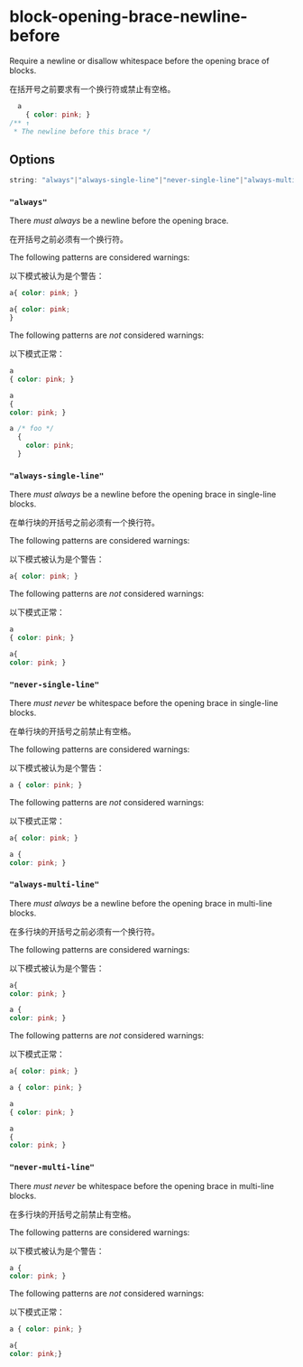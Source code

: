 # block-opening-brace-newline-before

Require a newline or disallow whitespace before the opening brace of blocks.

在括开号之前要求有一个换行符或禁止有空格。

```css
  a
    { color: pink; }
/** ↑
 * The newline before this brace */
```

## Options

```js
string: "always"|"always-single-line"|"never-single-line"|"always-multi-line"|"never-multi-line"
```

### `"always"`

There *must always* be a newline before the opening brace.

在开括号之前必须有一个换行符。

The following patterns are considered warnings:

以下模式被认为是个警告：

```css
a{ color: pink; }
```

```css
a{ color: pink;
}
```

The following patterns are *not* considered warnings:

以下模式正常：

```css
a
{ color: pink; }
```

```css
a
{
color: pink; }
```

```css
a /* foo */
  {
    color: pink;
  }
```

### `"always-single-line"`

There *must always* be a newline before the opening brace in single-line blocks.

在单行块的开括号之前必须有一个换行符。

The following patterns are considered warnings:

以下模式被认为是个警告：

```css
a{ color: pink; }
```

The following patterns are *not* considered warnings:

以下模式正常：

```css
a
{ color: pink; }
```

```css
a{
color: pink; }
```

### `"never-single-line"`

There *must never* be whitespace before the opening brace in single-line blocks.

在单行块的开括号之前禁止有空格。

The following patterns are considered warnings:

以下模式被认为是个警告：

```css
a { color: pink; }
```

The following patterns are *not* considered warnings:

以下模式正常：

```css
a{ color: pink; }
```

```css
a {
color: pink; }
```

### `"always-multi-line"`

There *must always* be a newline before the opening brace in multi-line blocks.

在多行块的开括号之前必须有一个换行符。

The following patterns are considered warnings:

以下模式被认为是个警告：

```css
a{
color: pink; }
```

```css
a {
color: pink; }
```

The following patterns are *not* considered warnings:

以下模式正常：

```css
a{ color: pink; }
```

```css
a { color: pink; }
```

```css
a
{ color: pink; }
```

```css
a
{
color: pink; }
```

### `"never-multi-line"`

There *must never* be whitespace before the opening brace in multi-line blocks.

在多行块的开括号之前禁止有空格。

The following patterns are considered warnings:

以下模式被认为是个警告：

```css
a {
color: pink; }
```

The following patterns are *not* considered warnings:

以下模式正常：

```css
a { color: pink; }
```

```css
a{
color: pink;}
```
